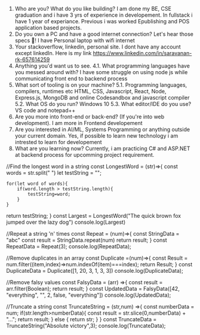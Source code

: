 1. Who are you? What do you like building?
   I am done my BE, CSE graduation and i have 3 yrs of experience in developement. In fullstack i have 1 year of experiance. Previous i was worked Epublishing and POS application based projects.
2. Do you own a PC and have a good internet connection? Let's hear those specs 💪!
   I have Personal laptop with wifi internet
3. Your stackoverflow, linkedin, personal site.
   I dont have any account except linkedIn. Here is my link https://www.linkedin.com/in/saravanan-rk-657614259
4. Anything you'd want us to see.
   4.1. What programming languages have you messed around with?
        I have some struggle on using node js while communicating front end to backend process
5. What sort of tooling is on your machine?
   5.1. Programming languages, compilers, runtimes etc
        HTML, CSS, Javascript, React, Node, Express.js, MongoDB and online Codesandbox and javascript compiler
  5.2. What OS do you run?
       Windows 10
  5.3. What editor/IDE do you use?
       VS code and notepad++
6. Are you more into front-end or back-end? (If you're into web development).
   I am more in Frontend developement
7. Are you interested in AI/ML, Systems Programming or anything outside your current domain.
   Yes, if possible to learn new technology i am intrested to learn for developement 
8. What are you learning now?
   Currently, i am practicing C# and ASP.NET at backend process for upcomming project requirement.

//Find the longest word in a string
const LongestWord = (str)=>{
    const words = str.split(" ")
    let testString = "";
 
    for(let word of words){
        if(word.length > testString.length){
            testString=word;
        }
    }
  return testString;
}
const Largest = LongestWord("The quick brown fox jumped over the lazy dog")
console.log(Largest)

//Repeat a string 'n' times
const Repeat = (num)=>{
 const StringData = "abc"
 const result = StringData.repeat(num)
 return result;
}
const RepeatData = Repeat(3);
console.log(RepeatData);

//Remove duplicates in an array
const Duplicate =(num)=>{
const Result = num.filter((item,index)=>num.indexOf(item)===index);
return Result;
}
const DuplicateData = Duplicate([1, 20, 3, 1, 3, 3])
console.log(DuplicateData);


//Remove falsy values
const FalsyData = (arr) =>{
const result = arr.filter(Boolean);
return result;
}
const UpdatedData = FalsyData([42, "everything", "", 2, false, "everything"])
console.log(UpdatedData);

//Truncate a string
const TruncateString = (str,num) =>{
  const numberData = num;
  if(str.length>numberData){
    const result = str.slice(0,numberData) + "...";
    return result;
  }
  else {
     return str;
  }
}
const TruncateData = TruncateString("Absolute victory",3);
console.log(TruncateData);









